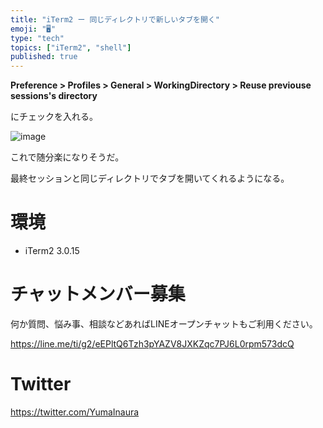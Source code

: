 ```yaml
---
title: "iTerm2 ー 同じディレクトリで新しいタブを開く"
emoji: "🖥"
type: "tech"
topics: ["iTerm2", "shell"]
published: true
---
```


**Preference > Profiles > General > WorkingDirectory > Reuse previouse sessions's directory**

にチェックを入れる。

![image](https://qiita-image-store.s3.amazonaws.com/0/89618/4d60d694-f459-6870-163c-ee41dfb0b5bb.png)

これで随分楽になりそうだ。

最終セッションと同じディレクトリでタブを開いてくれるようになる。

# 環境

- iTerm2 3.0.15








<!-- Update From Qiita API -->

# チャットメンバー募集


何か質問、悩み事、相談などあればLINEオープンチャットもご利用ください。

https://line.me/ti/g2/eEPltQ6Tzh3pYAZV8JXKZqc7PJ6L0rpm573dcQ





# Twitter


https://twitter.com/YumaInaura


<!-- Update From Qiita API -->



